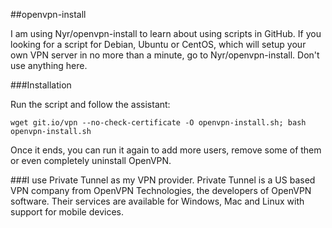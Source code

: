 ##openvpn-install

I am using Nyr/openvpn-install to learn about using scripts in GitHub. If you looking for a script for Debian, Ubuntu or CentOS, which will setup your own VPN server in no more than a minute, go to Nyr/openvpn-install. Don't use anything here. 

###Installation

Run the script and follow the assistant:

`wget git.io/vpn --no-check-certificate -O openvpn-install.sh; bash openvpn-install.sh`

Once it ends, you can run it again to add more users, remove some of them or even completely uninstall OpenVPN.

###I use Private Tunnel as my VPN provider. Private Tunnel is a US based VPN company from OpenVPN Technologies, the developers of OpenVPN software. Their services are available for Windows, Mac and Linux with support for mobile devices.
